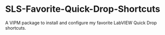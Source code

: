 # SLS-Favorite-Quick-Drop-Shortcuts
A VIPM package to install and configure my favorite LabVIEW Quick Drop shortcuts.
